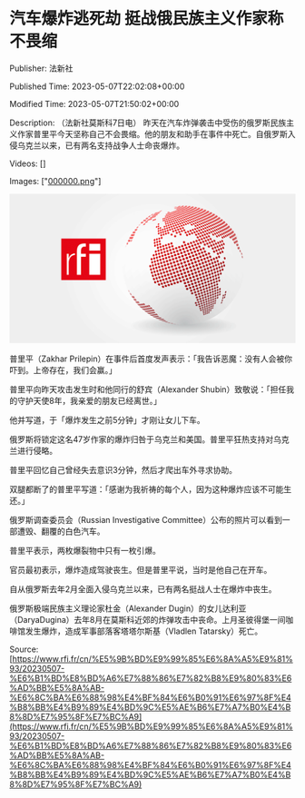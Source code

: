 # 汽车爆炸逃死劫 挺战俄民族主义作家称不畏缩

Publisher: 法新社

Published Time: 2023-05-07T22:02:08+00:00

Modified Time: 2023-05-07T21:50:02+00:00

Description: （法新社莫斯科7日电） 昨天在汽车炸弹袭击中受伤的俄罗斯民族主义作家普里平今天坚称自己不会畏缩。他的朋友和助手在事件中死亡。自俄罗斯入侵乌克兰以来，已有两名支持战争人士命丧爆炸。

Videos: []

Images: ["[000000.png](000000.png)"]

<!--METADATA-->

![](../Images/rficn/2023-05-07T22-02-08-00-00/000000.png)

普里平（Zakhar Prilepin）在事件后首度发声表示：「我告诉恶魔：没有人会被你吓到。上帝存在，我们会赢。」

普里平向昨天攻击发生时和他同行的舒宾（Alexander Shubin）致敬说：「担任我的守护天使8年，我亲爱的朋友已经离世。」

他并写道，于「爆炸发生之前5分钟」才刚让女儿下车。

俄罗斯将锁定这名47岁作家的爆炸归咎于乌克兰和美国。普里平狂热支持对乌克兰进行侵略。

普里平回忆自己曾经失去意识3分钟，然后才爬出车外寻求协助。

双腿都断了的普里平写道：「感谢为我祈祷的每个人，因为这种爆炸应该不可能生还。」

俄罗斯调查委员会（Russian Investigative Committee）公布的照片可以看到一部遭毁、翻覆的白色汽车。

普里平表示，两枚爆裂物中只有一枚引爆。

官员最初表示，爆炸造成驾驶丧生。但是普里平说，当时是他自己在开车。

自从俄罗斯去年2月全面入侵乌克兰以来，已有两名挺战人士在爆炸中丧生。

俄罗斯极端民族主义理论家杜金（Alexander Dugin）的女儿达利亚（DaryaDugina）去年8月在莫斯科近郊的炸弹攻击中丧命。上月圣彼得堡一间咖啡馆发生爆炸，造成军事部落客塔塔尔斯基（Vladlen Tatarsky）死亡。

Source: [https://www.rfi.fr/cn/%E5%9B%BD%E9%99%85%E6%8A%A5%E9%81%93/20230507-%E6%B1%BD%E8%BD%A6%E7%88%86%E7%82%B8%E9%80%83%E6%AD%BB%E5%8A%AB-%E6%8C%BA%E6%88%98%E4%BF%84%E6%B0%91%E6%97%8F%E4%B8%BB%E4%B9%89%E4%BD%9C%E5%AE%B6%E7%A7%B0%E4%B8%8D%E7%95%8F%E7%BC%A9](https://www.rfi.fr/cn/%E5%9B%BD%E9%99%85%E6%8A%A5%E9%81%93/20230507-%E6%B1%BD%E8%BD%A6%E7%88%86%E7%82%B8%E9%80%83%E6%AD%BB%E5%8A%AB-%E6%8C%BA%E6%88%98%E4%BF%84%E6%B0%91%E6%97%8F%E4%B8%BB%E4%B9%89%E4%BD%9C%E5%AE%B6%E7%A7%B0%E4%B8%8D%E7%95%8F%E7%BC%A9)
